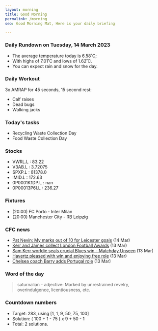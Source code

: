 ```yaml
---
layout: morning
title: Good Morning
permalink: /morning
seo: Good Morning Mat, Here is your daily briefing

---
```


<!-- weather_marker starts -->
### Daily Rundown on Tuesday, 14 March 2023

- The average temperature today is 6.58˚C;
- With highs of 7.01˚C and lows of 1.62˚C.
- You can expect rain and snow for the day.

<!-- weather_marker ends -->

### Daily Workout
<!-- workout_marker starts -->
3x AMRAP for 45 seconds, 15 second rest:

- Calf raises
- Dead bugs
- Walking jacks

<!-- workout_marker ends -->

### Today's tasks
<!-- task_marker starts -->
- Recycling Waste Collection Day
- Food Waste Collection Day

<!-- task_marker ends -->

### Stocks

<!-- stocks_marker starts -->

- VWRL.L : 83.22
- V3AB.L : 3.72075
- SPXP.L : 61378.0
- IMID.L : 172.63
- 0P0001K1DP.L : nan
- 0P00013P6I.L : 236.27

<!-- stocks_marker ends -->

### Fixtures

<!-- sports_marker starts -->

<ul>
<li>(20:00) FC Porto - Inter Milan</li>
<li>(20:00) Manchester City - RB Leipzig</li>
</ul>

<!-- sports_marker ends -->

### CFC news

<!-- cfc_marker starts -->
- [Pat Nevin: My marks out of 10 for Leicester goals](https://chelseafc.com/en/news/article/pat-nevin-my-marks-out-of-10-for-leicester-goals) (14 Mar)
- [Kerr and James collect London Football Awards](https://chelseafc.com/en/news/article/kerr-honoured-at-london-football-awards) (13 Mar)
- [Sam Kerr worldie seals crucial Blues win - Matchday Unseen](https://chelseafc.com/en/video/sam-kerr-worldie-seals-crucial-blues-win-or-matchday-unseen) (13 Mar)
- [Havertz pleased with win and enjoying free role](https://chelseafc.com/en/news/article/havertz-pleased-with-win-and-enjoying-free-role) (13 Mar)
- [Chelsea coach Barry adds Portugal role](https://chelseafc.com/en/news/article/chelsea-coach-barry-adds-portugal-role) (13 Mar)

<!-- cfc_marker ends -->

### Word of the day
<!-- word_marker starts -->

 > saturnalian - adjective: Marked by unrestrained revelry, overindulgence, licentiousness, etc.

<!-- word_marker ends -->

### Countdown numbers
<!-- game_marker starts -->

- Target: 283, using [1, 1, 9, 50, 75, 100]
- Solution: ( 100 + 1 - 75 ) x 9 + 50 - 1
- Total: 2 solutions.

<!-- game_marker ends -->
